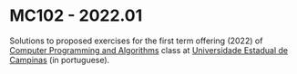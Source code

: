 # MC102 - 2022.01

Solutions to proposed exercises for the first term offering (2022) of [Computer Programming and Algorithms](https://www.ic.unicamp.br/~mc102/mc102-2s2022) class at [Universidade Estadual de Campinas](https://ic.unicamp.br/) (in portuguese).
